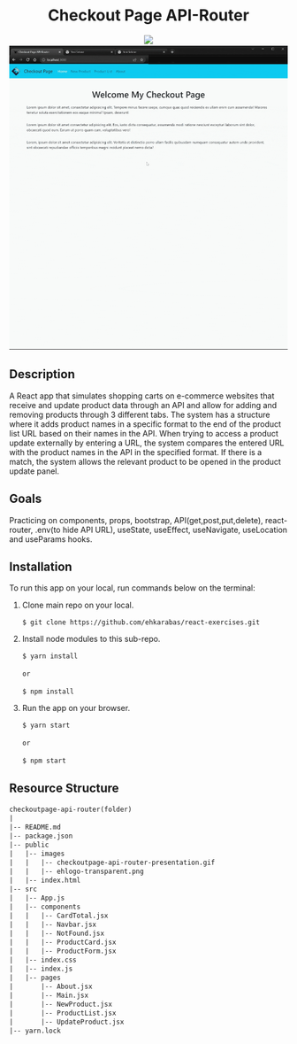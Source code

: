 <div align=center>
	<h1>Checkout Page API-Router</h1>
</div>

<div align="center">
	<a href="https://checkout-page-api-router-ehkarabas.netlify.app/">
		<img src="https://img.shields.io/badge/live-%23.svg?&style=for-the-badge&logo=www&logoColor=white%22&color=black">
	</a>
	<br>
	<img src="./public/images/checkoutpage-api-router-presentation.gif"/>
</div>

## Description

A React app that simulates shopping carts on e-commerce websites that receive and update product data through an API and allow for adding and removing products through 3 different tabs. The system has a structure where it adds product names in a specific format to the end of the product list URL based on their names in the API. When trying to access a product update externally by entering a URL, the system compares the entered URL with the product names in the API in the specified format. If there is a match, the system allows the relevant product to be opened in the product update panel.

## Goals

Practicing on components, props, bootstrap, API(get,post,put,delete), react-router, .env(to hide API URL), useState, useEffect, useNavigate, useLocation and useParams hooks.

## Installation

To run this app on your local, run commands below on the terminal:

1. Clone main repo on your local.
    ```shell
    $ git clone https://github.com/ehkarabas/react-exercises.git
    ```

2. Install node modules to this sub-repo.
    ```shell
    $ yarn install
    
    or

    $ npm install
    ```

3. Run the app on your browser.
    ```shell
    $ yarn start
    
    or

    $ npm start
    ```

## Resource Structure 

```
checkoutpage-api-router(folder)
|
|-- README.md
|-- package.json
|-- public
|   |-- images
|   |   |-- checkoutpage-api-router-presentation.gif
|   |   |-- ehlogo-transparent.png
|   |-- index.html
|-- src
|   |-- App.js
|   |-- components
|   |   |-- CardTotal.jsx
|   |   |-- Navbar.jsx
|   |   |-- NotFound.jsx
|   |   |-- ProductCard.jsx
|   |   |-- ProductForm.jsx
|   |-- index.css
|   |-- index.js
|   |-- pages
|       |-- About.jsx
|       |-- Main.jsx
|       |-- NewProduct.jsx
|       |-- ProductList.jsx
|       |-- UpdateProduct.jsx
|-- yarn.lock
```